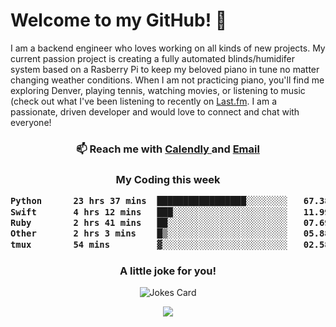 <h1> Welcome to my GitHub! 👋 </h1>


  I am a backend engineer who loves working on all kinds of new projects. My current passion project is creating a fully automated blinds/humidifer system based on a Rasberry Pi to keep my beloved piano in tune no matter changing weather conditions. When I am not practicing piano, you'll find me exploring Denver, playing tennis, watching movies, or listening to music (check out what I've been listening to recently on [Last.fm](https://www.last.fm/user/mballa000). I am a passionate, driven developer and would love to connect and chat with everyone!

<h3 align = "center"> 📫 Reach me with <a href = "https://calendly.com/msbrandt00/30min"> Calendly </a> and <a href="mailto:msbrandt00@gmail.com">Email</a> 
 </h3>


 
<div align = "center"
[![Anurag's GitHub stats](https://github-readme-stats.vercel.app/api?username=mbrandt00)](https://github.com/anuraghazra/github-readme-stats)
          </div>
<h3 align="center">
  My Coding this week
<!--START_SECTION:waka-->

```txt
Python      23 hrs 37 mins  █████████████████░░░░░░░░   67.38 %
Swift       4 hrs 12 mins   ███░░░░░░░░░░░░░░░░░░░░░░   11.99 %
Ruby        2 hrs 41 mins   ██░░░░░░░░░░░░░░░░░░░░░░░   07.69 %
Other       2 hrs 3 mins    █▒░░░░░░░░░░░░░░░░░░░░░░░   05.88 %
tmux        54 mins         ▓░░░░░░░░░░░░░░░░░░░░░░░░   02.58 %
```

<!--END_SECTION:waka-->

### A little joke for you!

![Jokes Card](https://readme-jokes.vercel.app/api?hideBorder)

<a href="https://www.linkedin.com/in/mbrandt00/"><img src="https://img.shields.io/badge/linkedin-%230077B5.svg?&style=for-the-badge&logo=linkedin&logoColor=white" /></a>
